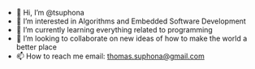 - 👋 Hi, I’m @tsuphona
- 👀 I’m interested in Algorithms and Embedded Software Development
- 🌱 I’m currently learning everything related to programming
- 💞️ I’m looking to collaborate on new ideas of how to make the world a better place
- 📫 How to reach me email: thomas.suphona@gmail.com

<!---
tsuphona/tsuphona is a ✨ special ✨ repository because its `README.md` (this file) appears on your GitHub profile.
You can click the Preview link to take a look at your changes.
--->
